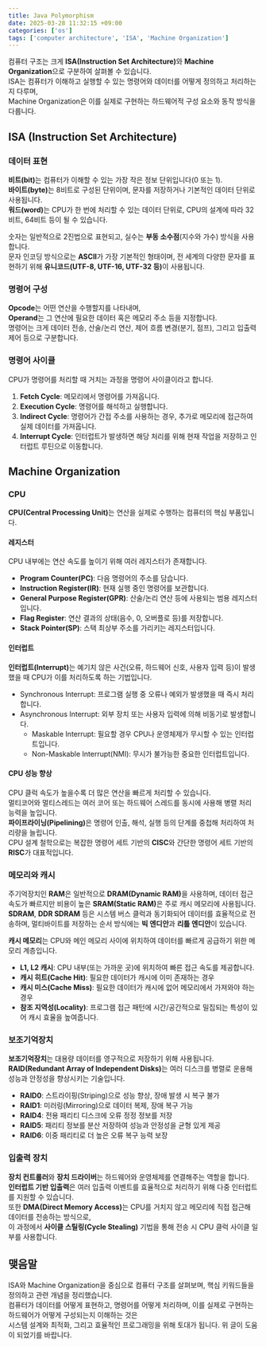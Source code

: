```yaml
---
title: Java Polymorphism
date: 2025-03-28 11:32:15 +09:00
categories: ['os']
tags: ['computer architecture', 'ISA', 'Machine Organization']
---
```



컴퓨터 구조는 크게 <strong>ISA(Instruction Set Architecture)</strong>와 <strong>Machine Organization</strong>으로 구분하여 살펴볼 수 있습니다.  
ISA는 컴퓨터가 이해하고 실행할 수 있는 명령어와 데이터를 어떻게 정의하고 처리하는지 다루며,  
Machine Organization은 이를 실제로 구현하는 하드웨어적 구성 요소와 동작 방식을 다룹니다.

## ISA (Instruction Set Architecture)
### 데이터 표현

<strong>비트(bit)</strong>는 컴퓨터가 이해할 수 있는 가장 작은 정보 단위입니다(0 또는 1).  
<strong>바이트(byte)</strong>는 8비트로 구성된 단위이며, 문자를 저장하거나 기본적인 데이터 단위로 사용됩니다.  
<strong>워드(word)</strong>는 CPU가 한 번에 처리할 수 있는 데이터 단위로, CPU의 설계에 따라 32비트, 64비트 등이 될 수 있습니다.

숫자는 일반적으로 2진법으로 표현되고, 실수는 <strong>부동 소수점</strong>(지수와 가수) 방식을 사용합니다.  
문자 인코딩 방식으로는 <strong>ASCII</strong>가 가장 기본적인 형태이며, 전 세계의 다양한 문자를 표현하기 위해 <strong>유니코드(UTF-8, UTF-16, UTF-32 등)</strong>이 사용됩니다.

### 명령어 구성
<strong>Opcode</strong>는 어떤 연산을 수행할지를 나타내며,  
<strong>Operand</strong>는 그 연산에 필요한 데이터 혹은 메모리 주소 등을 지정합니다.  
명령어는 크게 데이터 전송, 산술/논리 연산, 제어 흐름 변경(분기, 점프), 그리고 입출력 제어 등으로 구분합니다.

### 명령어 사이클
CPU가 명령어를 처리할 때 거치는 과정을 명령어 사이클이라고 합니다.
1. <strong>Fetch Cycle</strong>: 메모리에서 명령어를 가져옵니다.
2. <strong>Execution Cycle</strong>: 명령어를 해석하고 실행합니다.
3. <strong>Indirect Cycle</strong>: 명령어가 간접 주소를 사용하는 경우, 추가로 메모리에 접근하여 실제 데이터를 가져옵니다.
4. <strong>Interrupt Cycle</strong>: 인터럽트가 발생하면 해당 처리를 위해 현재 작업을 저장하고 인터럽트 루틴으로 이동합니다.


## Machine Organization
### CPU
<strong>CPU(Central Processing Unit)</strong>는 연산을 실제로 수행하는 컴퓨터의 핵심 부품입니다.

#### 레지스터
CPU 내부에는 연산 속도를 높이기 위해 여러 레지스터가 존재합니다.

+ <strong>Program Counter(PC)</strong>: 다음 명령어의 주소를 담습니다.
+ <strong>Instruction Register(IR)</strong>: 현재 실행 중인 명령어를 보관합니다.
+ <strong>General Purpose Register(GPR)</strong>: 산술/논리 연산 등에 사용되는 범용 레지스터입니다.
+ <strong>Flag Register</strong>: 연산 결과의 상태(음수, 0, 오버플로 등)를 저장합니다.
+ <strong>Stack Pointer(SP)</strong>: 스택 최상부 주소를 가리키는 레지스터입니다.

#### 인터럽트
<strong>인터럽트(Interrupt)</strong>는 예기치 않은 사건(오류, 하드웨어 신호, 사용자 입력 등)이 발생했을 때 CPU가 이를 처리하도록 하는 기법입니다.

+ Synchronous Interrupt: 프로그램 실행 중 오류나 예외가 발생했을 때 즉시 처리합니다. 
+ Asynchronous Interrupt: 외부 장치 또는 사용자 입력에 의해 비동기로 발생합니다. 
  + Maskable Interrupt: 필요할 경우 CPU나 운영체제가 무시할 수 있는 인터럽트입니다. 
  + Non-Maskable Interrupt(NMI): 무시가 불가능한 중요한 인터럽트입니다.

#### CPU 성능 향상

CPU 클럭 속도가 높을수록 더 많은 연산을 빠르게 처리할 수 있습니다.  
멀티코어와 멀티스레드는 여러 코어 또는 하드웨어 스레드를 동시에 사용해 병렬 처리 능력을 높입니다.  
<strong>파이프라이닝(Pipelining)</strong>은 명령어 인출, 해석, 실행 등의 단계를 중첩해 처리하여 처리량을 늘립니다.  
CPU 설계 철학으로는 복잡한 명령어 세트 기반의 <strong>CISC</strong>와 간단한 명령어 세트 기반의 <strong>RISC</strong>가 대표적입니다.


### 메모리와 캐시

주기억장치인 <strong>RAM</strong>은 일반적으로 <strong>DRAM(Dynamic RAM)</strong>을 사용하며, 데이터 접근 속도가 빠르지만 비용이 높은 <strong>SRAM(Static RAM)</strong>은 주로 캐시 메모리에 사용됩니다.  
<strong>SDRAM</strong>, <strong>DDR SDRAM</strong> 등은 시스템 버스 클럭과 동기화되어 데이터를 효율적으로 전송하며, 멀티바이트를 저장하는 순서 방식에는 <strong>빅 엔디안</strong>과 <strong>리틀 엔디안</strong>이 있습니다.

<strong>캐시 메모리</strong>는 CPU와 메인 메모리 사이에 위치하여 데이터를 빠르게 공급하기 위한 메모리 계층입니다.

+ <strong>L1, L2 캐시</strong>: CPU 내부(또는 가까운 곳)에 위치하여 빠른 접근 속도를 제공합니다.
+ <strong>캐시 히트(Cache Hit)</strong>: 필요한 데이터가 캐시에 이미 존재하는 경우
+ <strong>캐시 미스(Cache Miss)</strong>: 필요한 데이터가 캐시에 없어 메모리에서 가져와야 하는 경우
+ <strong>참조 지역성(Locality)</strong>: 프로그램 접근 패턴에 시간/공간적으로 밀집되는 특성이 있어 캐시 효율을 높여줍니다.


### 보조기억장치
<strong>보조기억장치</strong>는 대용량 데이터를 영구적으로 저장하기 위해 사용됩니다.  
<strong>RAID(Redundant Array of Independent Disks)</strong>는 여러 디스크를 병렬로 운용해 성능과 안정성을 향상시키는 기술입니다.
+ <strong>RAID0</strong>: 스트라이핑(Striping)으로 성능 향상, 장애 발생 시 복구 불가
+ <strong>RAID1</strong>: 미러링(Mirroring)으로 데이터 복제, 장애 복구 가능
+ <strong>RAID4</strong>: 전용 패리티 디스크에 오류 정정 정보를 저장
+ <strong>RAID5</strong>: 패리티 정보를 분산 저장하여 성능과 안정성을 균형 있게 제공
+ <strong>RAID6</strong>: 이중 패리티로 더 높은 오류 복구 능력 보장

### 입출력 장치
<strong>장치 컨트롤러</strong>와 <strong>장치 드라이버</strong>는 하드웨어와 운영체제를 연결해주는 역할을 합니다.  
<strong>인터럽트 기반 입출력</strong>은 여러 입출력 이벤트를 효율적으로 처리하기 위해 다중 인터럽트를 지원할 수 있습니다.  
또한 <strong>DMA(Direct Memory Access)</strong>는 CPU를 거치지 않고 메모리에 직접 접근해 데이터를 전송하는 방식으로,  
이 과정에서 <strong>사이클 스틸링(Cycle Stealing)</strong> 기법을 통해 전송 시 CPU 클럭 사이클 일부를 사용합니다.

## 맺음말
ISA와 Machine Organization을 중심으로 컴퓨터 구조를 살펴보며, 핵심 키워드들을 정의하고 관련 개념을 정리했습니다.  
컴퓨터가 데이터를 어떻게 표현하고, 명령어를 어떻게 처리하며, 이를 실제로 구현하는 하드웨어가 어떻게 구성되는지 이해하는 것은  
시스템 설계와 최적화, 그리고 효율적인 프로그래밍을 위해 토대가 됩니다. 위 글이 도움이 되었기를 바랍니다.
